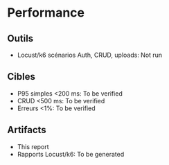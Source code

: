 # Performance

## Outils

- Locust/k6 scénarios Auth, CRUD, uploads: Not run

## Cibles

- P95 simples <200 ms: To be verified
- CRUD <500 ms: To be verified
- Erreurs <1%: To be verified

## Artifacts

- This report
- Rapports Locust/k6: To be generated
